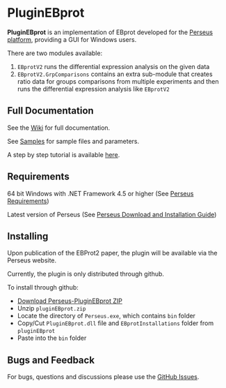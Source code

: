 # PluginEBprot

**PluginEBprot** is an implementation of EBprot developed for the [Perseus platform](http://www.coxdocs.org/doku.php?id=perseus:start), providing a GUI for Windows users. 

There are two modules available: 
1. `EBprotV2` runs the differential expression analysis on the given data
2. `EBprotV2.GrpComparisons` contains an extra sub-module that creates ratio data for groups comparisons from multiple experiments and then runs the differential expression analysis like `EBprotV2`

## Full Documentation

See the [Wiki](../../../wiki) for full documentation.

See [Samples](Samples) for sample files and parameters.

A step by step tutorial is available [here](../../../wiki/5.-Getting-Started-with-Perseus-EBprot).

## Requirements

64 bit Windows with .NET Framework 4.5 or higher (See [Perseus Requirements](http://www.coxdocs.org/doku.php?id=perseus:common:download_and_installation))

Latest version of Perseus (See [Perseus Download and Installation Guide](http://www.coxdocs.org/doku.php?id=perseus:common:download_and_installation#download))

## Installing

Upon publication of the EBProt2 paper, the plugin will be available via the Perseus website.

Currently, the plugin is only distributed through github.

To install through github:

* [Download Perseus-PluginEBprot ZIP](../../../releases/download/v0.1.0/pluginEBprot.zip)
* Unzip `pluginEBprot.zip`
* Locate the directory of `Perseus.exe`, which contains `bin` folder
* Copy/Cut `PluginEBprot.dll` file and `EBprotInstallations` folder from `pluginEBprot`
* Paste into the `bin` folder

## Bugs and Feedback

For bugs, questions and discussions please use the [GitHub Issues](../../../issues).
